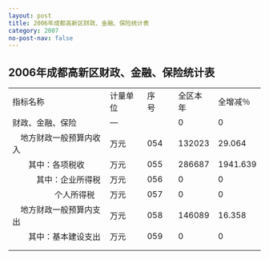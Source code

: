 ```yaml
---
layout: post
title: 2006年成都高新区财政、金融、保险统计表
category: 2007
no-post-nav: false
---
```


## 2006年成都高新区财政、金融、保险统计表

<table>
   <tr>
      <td>指标名称</td>
      <td>计量单位</td>
      <td>序　号</td>
      <td>全区本年</td>
      <td>全增减％</td>
   </tr>
   <tr>
      <td>财政、金融、保险</td>
      <td>—</td>
      <td></td>
      <td>0</td>
      <td>0</td>
   </tr>
   <tr>
      <td>　地方财政一般预算内收入</td>
      <td>万元</td>
      <td>054</td>
      <td>132023</td>
      <td>29.064</td>
   </tr>
   <tr>
      <td>　　其中：各项税收</td>
      <td>万元</td>
      <td>055</td>
      <td>286687</td>
      <td>1941.639</td>
   </tr>
   <tr>
      <td>　　　其中：企业所得税</td>
      <td>万元</td>
      <td>056</td>
      <td>0</td>
      <td>0</td>
   </tr>
   <tr>
      <td>　　　　　 个人所得税</td>
      <td>万元</td>
      <td> 057</td>
      <td> 0</td>
      <td> 0</td>
   </tr>
   <tr>
      <td>　地方财政一般预算内支出</td>
      <td>万元</td>
      <td>058</td>
      <td>146089</td>
      <td>16.358</td>
   </tr>
   <tr>
      <td>　　其中：基本建设支出</td>
      <td>万元</td>
      <td>059</td>
      <td>0</td>
      <td>0</td>
   </tr>
   <tr>
      <td></td>
   </tr>
   <tr>
      <td></td>
   </tr>
</table>